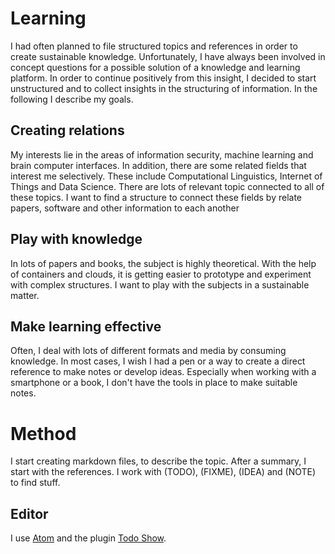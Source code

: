 # Learning

I had often planned to file structured topics and references in order to create sustainable knowledge. Unfortunately, I have always been involved in concept questions for a possible solution of a knowledge and learning platform. In order to continue positively from this insight, I decided to start unstructured and to collect insights in the structuring of information. In the following I describe my goals.

## Creating relations

My interests lie in the areas of information security, machine learning and brain computer interfaces. In addition, there are some related fields that interest me selectively. These include Computational Linguistics, Internet of Things and Data Science. There are lots of relevant topic connected to all of these topics. I want to find a structure to connect these fields by relate papers, software and other information to each another

## Play with knowledge

In lots of papers and books, the subject is highly theoretical. With the help of containers and clouds, it is getting easier to prototype and experiment with complex structures. I want to play with the subjects in a sustainable matter.

## Make learning effective

Often, I deal with lots of different formats and media by consuming knowledge. In most cases, I wish I had a pen or a way to create a direct reference to make notes or develop ideas. Especially when working with a smartphone or a book, I don't have the tools in place to make suitable notes.

# Method

I start creating markdown files, to describe the topic. After a summary, I start with the references. I work with (TODO), (FIXME), (IDEA) and (NOTE) to find stuff.

## Editor

I use [Atom] and the plugin [Todo Show].

[Atom]: https://atom.io/
[Todo Show]: https://atom.io/packages/todo-show
